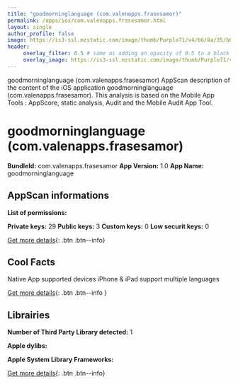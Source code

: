 ```yaml
---
title: "goodmorninglanguage (com.valenapps.frasesamor)"
permalink: /apps/ios/com.valenapps.frasesamor.html
layout: single
author_profile: false
image: https://is3-ssl.mzstatic.com/image/thumb/Purple71/v4/b6/8a/35/b68a35fa-5dd6-e533-9c9c-2c1bc65b00e3/pr_source.jpg/512x512bb.jpg
header: 
     overlay_filter: 0.5 # same as adding an opacity of 0.5 to a black background
     overlay_image: https://is3-ssl.mzstatic.com/image/thumb/Purple71/v4/b6/8a/35/b68a35fa-5dd6-e533-9c9c-2c1bc65b00e3/pr_source.jpg/512x512bb.jpg
---
```

goodmorninglanguage (com.valenapps.frasesamor) AppScan description of the content of the iOS application goodmorninglanguage (com.valenapps.frasesamor). This analysis is based on the Mobile App Tools : AppScore, static analysis, Audit and the Mobile Audit App Tool.

# goodmorninglanguage (com.valenapps.frasesamor)

**BundleId:** com.valenapps.frasesamor
**App Version:** 1.0
**App Name:** goodmorninglanguage


## AppScan informations 

**List of permissions:** 
  
  
**Private keys:** 29
**Public keys:** 3
**Custom keys:** 0
**Low securit keys:** 0
  
[Get more details](/pricing.html){: .btn .btn--info}

## Cool Facts

Native App
supported devices iPhone & iPad
support multiple languages
  
[Get more details](/pricing.html){: .btn .btn--info }

## Librairies 
**Number of Third Party Library detected:** 1


**Apple dylibs:**


**Apple System Library Frameworks:**


  
[Get more details](/pricing.html){: .btn .btn--info}

